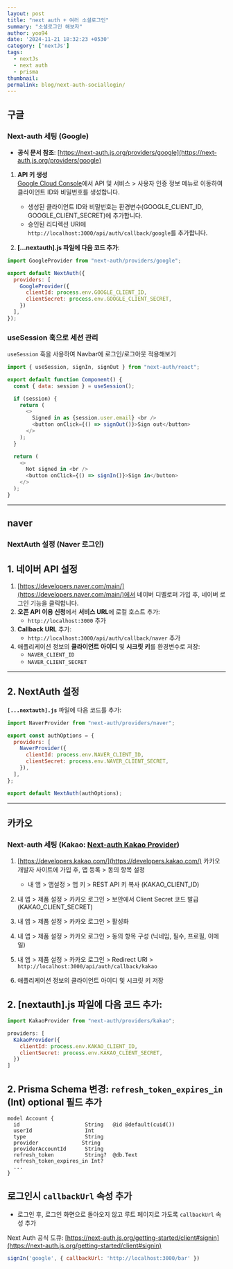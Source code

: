 ```yaml
---
layout: post
title: "next auth + 여러 소셜로그인"
summary: "소셜로그인 해보자"
author: yoo94
date: '2024-11-21 18:32:23 +0530'
category: ['nextJs']
tags:
  - nextJs
  - next auth
  - prisma
thumbnail: 
permalink: blog/next-auth-sociallogin/
---
```


## 구글

### Next-auth 세팅 (Google)

- **공식 문서 참조**: [https://next-auth.js.org/providers/google](https://next-auth.js.org/providers/google)

1. **API 키 생성**  
   [Google Cloud Console](https://console.developers.google.com/apis/credentials)에서 API 및 서비스 > 사용자 인증 정보 메뉴로 이동하여 클라이언트 ID와 비밀번호를 생성합니다.
    - 생성된 클라이언트 ID와 비밀번호는 환경변수(GOOGLE_CLIENT_ID, GOOGLE_CLIENT_SECRET)에 추가합니다.
    - 승인된 리디렉션 URI에 `http://localhost:3000/api/auth/callback/google`를 추가합니다.

2. **[...nextauth].js 파일에 다음 코드 추가**:

```javascript
import GoogleProvider from "next-auth/providers/google";

export default NextAuth({
  providers: [
    GoogleProvider({
      clientId: process.env.GOOGLE_CLIENT_ID,
      clientSecret: process.env.GOOGLE_CLIENT_SECRET,
    })
  ],
});
```

### useSession 훅으로 세션 관리

`useSession` 훅을 사용하여 Navbar에 로그인/로그아웃 적용해보기

```javascript
import { useSession, signIn, signOut } from "next-auth/react";

export default function Component() {
  const { data: session } = useSession();

  if (session) {
    return (
      <>
        Signed in as {session.user.email} <br />
        <button onClick={() => signOut()}>Sign out</button>
      </>
    );
  }

  return (
    <>
      Not signed in <br />
      <button onClick={() => signIn()}>Sign in</button>
    </>
  );
}
```

---
## naver

### NextAuth 설정 (Naver 로그인)

## 1. 네이버 API 설정
1. [https://developers.naver.com/main/](https://developers.naver.com/main/)에서 네이버 디벨로퍼 가입 후, 네이버 로그인 기능을 클릭합니다.
2. **오픈 API 이용 신청**에서 **서비스 URL**에 로컬 호스트 추가:
   - `http://localhost:3000` 추가
3. **Callback URL** 추가:
   - `http://localhost:3000/api/auth/callback/naver` 추가
4. 애플리케이션 정보의 **클라이언트 아이디** 및 **시크릿 키**를 환경변수로 저장:
   - `NAVER_CLIENT_ID`
   - `NAVER_CLIENT_SECRET`

---

## 2. NextAuth 설정
**`[...nextauth].js`** 파일에 다음 코드를 추가:

```javascript
import NaverProvider from "next-auth/providers/naver";

export const authOptions = {
  providers: [
    NaverProvider({
      clientId: process.env.NAVER_CLIENT_ID,
      clientSecret: process.env.NAVER_CLIENT_SECRET,
    }),
  ],
};

export default NextAuth(authOptions);
```

---

## 카카오

### Next-auth 세팅 (Kakao: [Next-auth Kakao Provider](https://next-auth.js.org/providers/kakao))

1. [https://developers.kakao.com/](https://developers.kakao.com/) 카카오 개발자 사이트에 가입 후, 앱 등록 > 동의 항목 설정
   - 내 앱 > 앱설정 > 앱 키 > REST API 키 복사 (KAKAO_CLIENT_ID)

2. 내 앱 > 제품 설정 > 카카오 로그인 > 보안에서 Client Secret 코드 발급 (KAKAO_CLIENT_SECRET)

3. 내 앱 > 제품 설정 > 카카오 로그인 > 활성화

4. 내 앱 > 제품 설정 > 카카오 로그인 > 동의 항목 구성 (닉네임, 필수, 프로필, 이메일)

5. 내 앱 > 제품 설정 > 카카오 로그인 > Redirect URI > `http://localhost:3000/api/auth/callback/kakao`

6. 애플리케이션 정보의 클라이언트 아이디 및 시크릿 키 저장

## 2. [nextauth].js 파일에 다음 코드 추가:

```javascript
import KakaoProvider from "next-auth/providers/kakao";

providers: [
  KakaoProvider({
    clientId: process.env.KAKAO_CLIENT_ID,
    clientSecret: process.env.KAKAO_CLIENT_SECRET,
  })
]
```

## 2. Prisma Schema 변경: `refresh_token_expires_in` (Int) optional 필드 추가

```text
model Account {
  id                     String   @id @default(cuid())
  userId                 Int
  type                   String
  provider              String
  providerAccountId      String
  refresh_token          String?  @db.Text
  refresh_token_expires_in Int?
  ...
}
```
## 로그인시 `callbackUrl` 속성 추가

- 로그인 후, 로그인 화면으로 돌아오지 않고 루트 페이지로 가도록 `callbackUrl` 속성 추가

Next Auth 공식 도큐: [https://next-auth.js.org/getting-started/client#signin](https://next-auth.js.org/getting-started/client#signin)

```javascript
signIn('google', { callbackUrl: 'http://localhost:3000/bar' })
```